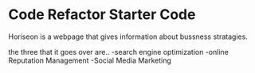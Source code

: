 # Code Refactor Starter Code

Horiseon is a webpage that gives information about bussness stratagies.

the three that it goes over are..
-search engine optimization
-online Reputation Management
-Social Media Marketing